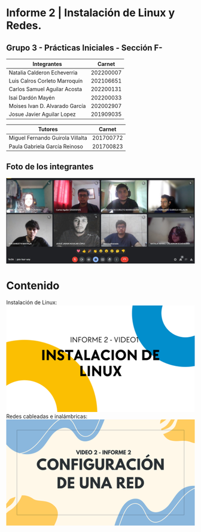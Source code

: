 # Informe 2 | Instalación de Linux y Redes.
## Grupo 3 - Prácticas Iniciales - Sección F-


Integrantes                     | Carnet
--------------------------------|------------
Natalia Calderon Echeverria | 202200007 
Luis Calros Corleto Marroquín | 202106651
Carlos Samuel Aguilar Acosta| 202200131
Isai Dardón Mayén | 202200033
Moises Ivan D. Alvarado García | 202002907
Josue Javier Aguilar Lopez| 201909035
                                                      
                    
Tutores | Carnet 
---------|--------------
Miguel Fernando Guirola Villalta | 201700772
Paula Gabriela García Reinoso | 201700823

## Foto de los integrantes 
![](https://github.com/USAC-LuisCorleto/20252S_Informe2_Grupo3/blob/main/IM%C3%81GEN%20DEL%20GRUPO.jpeg)

# Contenido
Instalación de Linux:
[![Watch the video](https://github.com/USAC-LuisCorleto/20252S_Informe2_Grupo3/blob/main/PORTADA%20VIDEO%201.png)](https://youtu.be/0vKlOV3bgNk)
Redes cableadas e inalámbricas:
[![Watch the video](https://github.com/USAC-LuisCorleto/20252S_Informe2_Grupo3/blob/main/PORTADA%20VIDEO%202.png)](https://youtu.be/BSe7pPl0YDU)

